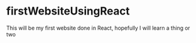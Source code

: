 # firstWebsiteUsingReact
This will be my first website done in React, hopefully I will learn a thing or two
